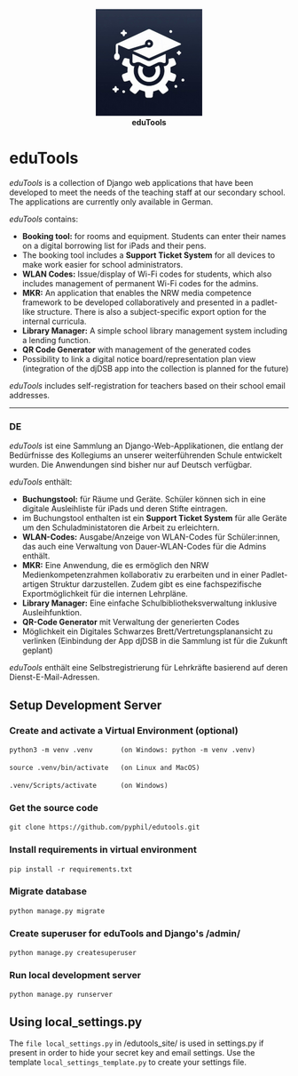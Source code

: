 

<div align="center">
  <img src="./edutools_home/static/images/edutools_gear.png" alt="eduTools">
</div>
<div align="center">
<b>eduTools</b>
</div>

# eduTools

*eduTools* is a collection of Django web applications that have been developed to meet the needs of the teaching staff at our secondary school. The applications are currently only available in German. 

*eduTools* contains: 
- **Booking tool:** for rooms and equipment. Students can enter their names on a digital borrowing list for iPads and their pens.
- The booking tool includes a **Support Ticket System** for all devices to make work easier for school administrators.
- **WLAN Codes:** Issue/display of Wi-Fi codes for students, which also includes management of permanent Wi-Fi codes for the admins.
- **MKR:** An application that enables the NRW media competence framework to be developed collaboratively and presented in a padlet-like structure. There is also a subject-specific export option for the internal curricula.
- **Library Manager:** A simple school library management system including a lending function.
- **QR Code Generator** with management of the generated codes
- Possibility to link a digital notice board/representation plan view (integration of the djDSB app into the collection is planned for the future)

*eduTools* includes self-registration for teachers based on their school email addresses.

---
### DE

*eduTools* ist eine Sammlung an Django-Web-Applikationen, die entlang der Bedürfnisse des Kollegiums an unserer weiterführenden Schule entwickelt wurden. Die Anwendungen sind bisher nur auf Deutsch verfügbar. 

*eduTools* enthält: 
- **Buchungstool:** für Räume und Geräte. Schüler können sich in eine digitale Ausleihliste für iPads und deren Stifte eintragen.
- im Buchungstool enthalten ist ein **Support Ticket System** für alle Geräte um den Schuladministatoren die Arbeit zu erleichtern.
- **WLAN-Codes:** Ausgabe/Anzeige von WLAN-Codes für Schüler:innen, das auch eine Verwaltung von Dauer-WLAN-Codes für die Admins enthält.
- **MKR:** Eine Anwendung, die es ermöglich den NRW Medienkompetenzrahmen kollaborativ zu erarbeiten und in einer Padlet-artigen Struktur darzustellen. Zudem gibt es eine fachspezifische Exportmöglichkeit für die internen Lehrpläne.
- **Library Manager:** Eine einfache Schulbibliotheksverwaltung inklusive Ausleihfunktion.
- **QR-Code Generator** mit Verwaltung der generierten Codes
- Möglichkeit ein Digitales Schwarzes Brett/Vertretungsplanansicht zu verlinken (Einbindung der App djDSB in die Sammlung ist für die Zukunft geplant)

*eduTools* enthält eine Selbstregistrierung für Lehrkräfte basierend auf deren Dienst-E-Mail-Adressen.


## Setup Development Server

### Create and activate a Virtual Environment (optional)
```
python3 -m venv .venv       (on Windows: python -m venv .venv)

source .venv/bin/activate   (on Linux and MacOS)

.venv/Scripts/activate      (on Windows)

```

### Get the source code
```
git clone https://github.com/pyphil/edutools.git
```

### Install requirements in virtual environment
```
pip install -r requirements.txt
```

### Migrate database
```
python manage.py migrate
```

### Create superuser for eduTools and Django's /admin/
```
python manage.py createsuperuser
```

### Run local development server
```
python manage.py runserver
```

## Using local_settings.py
The ```file local_settings.py``` in /edutools_site/ is used in settings.py if present in order to hide your secret key and email settings. Use the template ```local_settings_template.py``` to create your settings file.
